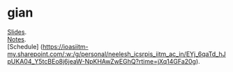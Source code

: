 # gian
[Slides](https://drive.google.com/file/d/1NALaE2HHarYkDHKuudEWGf9id2kOhZhR/).
<br>
[Notes](https://drive.google.com/file/d/1_Go8fMtl-wmxv6jY-AnK4lRN50PJEHBi/).
<br>
[Schedule] (https://ioasiitm-my.sharepoint.com/:w:/g/personal/neelesh_icsrpis_iitm_ac_in/EYj_6qaTd_hJpUKA04_Y5tcBEo8j6jeaW-NpKHAwZwEGhQ?rtime=jXq14GFa20g).

